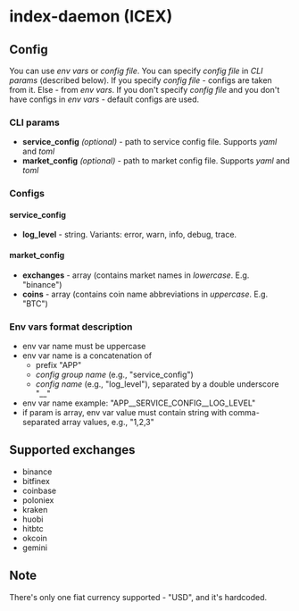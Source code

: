 # index-daemon (ICEX)

## Config

You can use _env vars_ or _config file_. You can specify _config file_ in _CLI params_ (described below). If you specify _config file_ - configs are taken from it. Else - from _env vars_. If you don't specify _config file_ and you don't have configs in _env vars_ - default configs are used.

### CLI params

- **service_config** _(optional)_ - path to service config file. Supports _yaml_ and _toml_
- **market_config** _(optional)_ - path to market config file. Supports _yaml_ and _toml_

### Configs

#### service_config

- **log_level** - string. Variants: error, warn, info, debug, trace.

#### market_config

- **exchanges** - array (contains market names in _lowercase_. E.g. "binance")
- **coins** - array (contains coin name abbreviations in _uppercase_. E.g. "BTC")

### Env vars format description

- env var name must be uppercase
- env var name is a concatenation of
  - prefix "APP"
  - _config group name_ (e.g., "service_config")
  - _config name_ (e.g., "log_level"), separated by a double underscore "__"
- env var name example: "APP__SERVICE_CONFIG__LOG_LEVEL"
- if param is array, env var value must contain string with comma-separated array values, e.g., "1,2,3"

## Supported exchanges

- binance
- bitfinex
- coinbase
- poloniex
- kraken
- huobi
- hitbtc
- okcoin
- gemini

## Note

There's only one fiat currency supported - "USD", and it's hardcoded.
